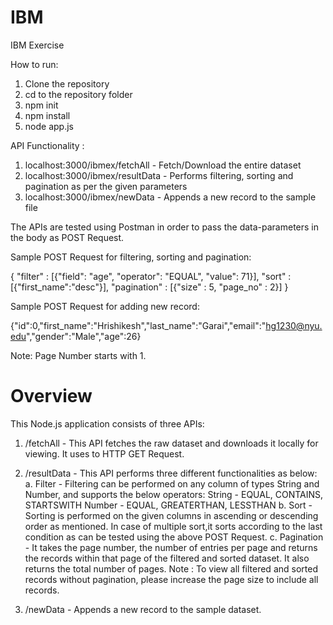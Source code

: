 # IBM
IBM Exercise

How to run:
 1. Clone the repository
 2. cd to the repository folder
 3. npm init
 4. npm install
 5. node app.js
 
 API Functionality :
  1. localhost:3000/ibmex/fetchAll - Fetch/Download the entire dataset
  2. localhost:3000/ibmex/resultData - Performs filtering, sorting and pagination as per the given parameters
  3. localhost:3000/ibmex/newData - Appends a new record to the sample file
  
The APIs are tested using Postman in order to pass the data-parameters in the body as POST Request.
  
Sample POST Request for filtering, sorting and pagination:

{
	"filter" : [{"field": "age", "operator": "EQUAL", "value": 71}],
	"sort" : [{"first_name":"desc"}],
	"pagination" : [{"size" : 5, "page_no" : 2}]
}

Sample POST Request for adding new record:

{"id":0,"first_name":"Hrishikesh","last_name":"Garai","email":"hg1230@nyu.edu","gender":"Male","age":26}

Note: Page Number starts with 1.

# Overview
This Node.js application consists of three APIs:
 1. /fetchAll - This API fetches the raw dataset and downloads it locally for viewing. It uses to HTTP GET Request.
 
 2. /resultData - This API performs three different functionalities as below:
  a. Filter - Filtering can be performed on any column of types String and Number, and supports the below operators:
     String - EQUAL, CONTAINS, STARTSWITH
     Number - EQUAL, GREATERTHAN, LESSTHAN
  b. Sort - Sorting is performed on the given columns in ascending or descending order as mentioned. In case of multiple sort,it 
     sorts according to the last condition as can be tested using the above POST Request.
  c. Pagination - It takes the page number, the number of entries per page and returns the records within that page of the 
     filtered and sorted dataset. It also returns the total number of pages.
     Note : To view all filtered and sorted records without pagination, please increase the page size to include all records.
     
 3. /newData - Appends a new record to the sample dataset.
